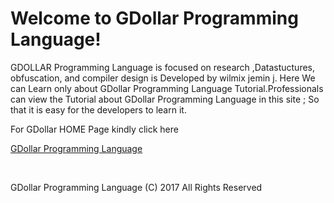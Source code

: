 

Welcome to GDollar Programming Language!
===========================================

GDOLLAR Programming Language is focused on research ,Datastuctures, obfuscation, and compiler design is Developed by wilmix jemin j. Here We can Learn only about GDollar Programming Language Tutorial.Professionals can view the Tutorial about GDollar Programming Language in this site ; So that it is easy for the developers to learn it.




For   GDollar  HOME  Page  kindly  click  here  

<a href src= "https://jemin777.github.io/GDollarTutorial.github.io/Home.html"  >GDollar Programming Language </a>
  
  




<br>


<p align="centre">  GDollar  Programming  Language  (C)   2017   All  Rights  Reserved <p>

